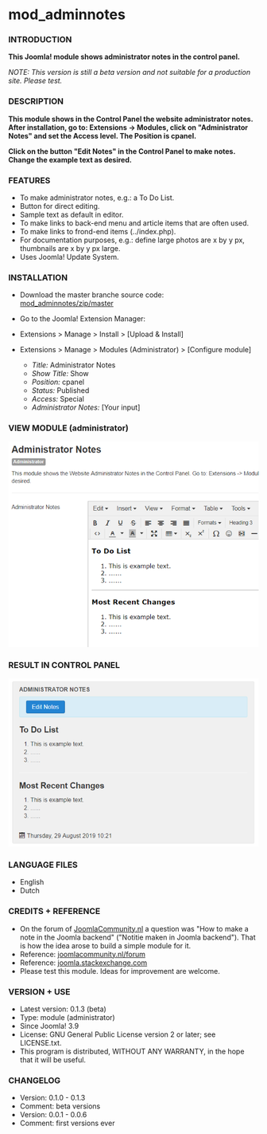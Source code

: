 # mod_adminnotes

### INTRODUCTION ###
**This Joomla! module shows administrator notes in the control panel.**

*NOTE: This version is still a beta version and not suitable for a production site. Please test.*

### DESCRIPTION ###

**This module shows in the Control Panel the website administrator notes. After installation, go to: Extensions -&gt; Modules, click on "Administrator Notes" and set the Access level. The Position is cpanel.**

**Click on the button "Edit Notes" in the Control Panel to make notes. Change the example text as desired.**

### FEATURES ###

* To make administrator notes, e.g.: a To Do List.
* Button for direct editing.
* Sample text as default in editor.
* To make links to back-end menu and article items that are often used.
* To make links to frond-end items (../index.php).
* For documentation purposes, e.g.: define large photos are x by y px, thumbnails are x by y px large.
* Uses Joomla! Update System.

### INSTALLATION ###

* Download the master branche source code: [mod_adminnotes/zip/master](
https://codeload.github.com/sandewt/mod_adminnotes/zip/master) 
* Go to the Joomla! Extension Manager:
* Extensions > Manage > Install > [Upload & Install] 
* Extensions > Manage > Modules (Administrator) > [Configure module]

  - *Title:* Administrator Notes
  - *Show Title:* Show
  - *Position:* cpanel
  - *Status:* Published
  - *Access:* Special
  - *Administrator Notes:* [Your input]

### VIEW MODULE (administrator) ###

![](images/adminnotes_module.png)

### RESULT IN CONTROL PANEL ###

![](images/adminnotes_cpanel.png)

### LANGUAGE FILES ###

* English
* Dutch

### CREDITS + REFERENCE ###

* On the forum of [JoomlaCommunity.nl](https://JoomlaCommunity.nl) a question was "How to make a note in the Joomla backend" ("Notitie maken in Joomla backend"). That is how the idea arose to build a simple module for it.
* Reference: [joomlacommunity.nl/forum](https://www.joomlacommunity.nl/forum/3rd-party-extensies/notitie-maken-in-joomla-backend) 
* Reference: [joomla.stackexchange.com](https://joomla.stackexchange.com/questions/18393/take-notes-in-backend) 
* Please test this module. Ideas for improvement are welcome.

### VERSION + USE ###

* Latest version: 0.1.3 (beta)
* Type: module (administrator)
* Since Joomla! 3.9
* License: GNU General Public License version 2 or later; see LICENSE.txt.
* This program is distributed, WITHOUT ANY WARRANTY, in the hope that it will be useful.

### CHANGELOG ###

* Version: 0.1.0 - 0.1.3
* Comment: beta versions
* Version: 0.0.1 - 0.0.6
* Comment: first versions ever
